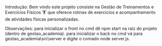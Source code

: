 Introdução:
Bem vindo este projeto consiste na Gestão de Treinamentos e Exercícios Físicos 🏋️ 
que oferece rotinas de exercícios e acompanhamento de atividades físicas personalizadas.

Observações:
para inicializar o front no cmd dê npm start na raiz do projeto (dentro de gestao_academia).
para inicializar o back no cmd vá para gestao_academia\src\server e digite o comado node server.js.

